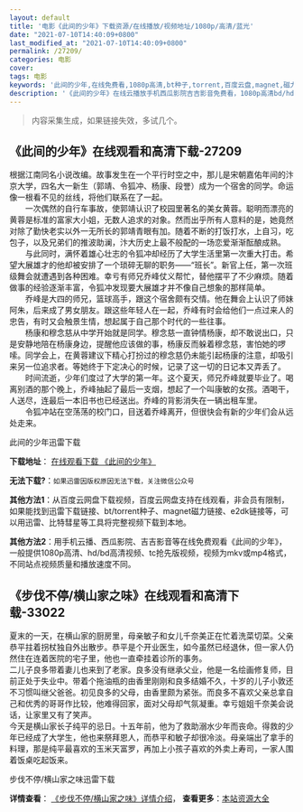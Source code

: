 ```yaml
---
layout: default
title: '电影《此间的少年》下载资源/在线播放/视频地址/1080p/高清/蓝光'
date: "2021-07-10T14:40:09+0800"
last_modified_at: "2021-07-10T14:40:09+0800"
permalink: /27209/
categories: 电影
cover:
tags: 电影
keywords: '此间的少年,在线免费看,1080p高清,bt种子,torrent,百度云盘,magnet,磁力链,迅雷下载资源'
description: '《此间的少年》在线云播放手机西瓜影院吉吉影音免费看，1080p高清bd/hd未删减完整版和tc抢先枪版，mkv/mp4格式，附带bt/torrent种子、magnet/磁力链、百度云盘、网盘资源迅雷下载链接'
---
```


>内容采集生成，如果链接失效，多试几个。


## 《此间的少年》在线观看和高清下载-27209

根据江南同名小说改编。故事发生在一个平行时空之中，那儿是宋朝嘉佑年间的汴京大学，四名大一新生（郭靖、令狐冲、杨康、段誉）成为一个宿舍的同学。命运像一根看不见的丝线，将他们联系在了一起。<br />　　一次偶然的自行车事故，使郭靖认识了校园里著名的美女黄蓉。聪明而漂亮的黄蓉是标准的富家大小姐，无数人追求的对象。然而出乎所有人意料的是，她竟然对除了勤快老实以外一无所长的郭靖青眼有加。随着不断的打饭打水，上自习，吃包子，以及兄弟们的推波助澜，汴大历史上最不般配的一场恋爱渐渐酝酿成熟。<br />　　与此同时，满怀着雄心壮志的令狐冲却经历了大学生活里第一次重大打击。希望大展雄才的他却被安排了一个琐碎无聊的职务——“班长”。新官上任，第一次班级舞会就遭遇到各种困难。幸亏有师兄乔峰仗义帮忙，替他摆平了不少麻烦。随着做事的经验逐渐丰富，令狐冲发现要大展雄才并不像自己想象的那样简单。<br />　　乔峰是大四的师兄，篮球高手，跟这个宿舍颇有交情。他在舞会上认识了师妹阿朱，后来成了男女朋友。跟这些年轻人在一起，乔峰有时会给他们一点过来人的忠告，有时又会触景生情，想起属于自己那个时代的一些往事。<br />　　杨康和穆念慈从中学开始就是同学。穆念慈一直钟情杨康，却不敢说出口，只是安静地陪在杨康身边，提醒他应该做的事，杨康反而躲着穆念慈，害怕她的啰嗦。同学会上，在黄蓉建议下精心打扮过的穆念慈仍未能引起杨康的注意，却吸引来另一位追求者。等她终于下定决心的时候，记录了这一切的日记本又弄丢了。<br />　　时间流逝，少年们度过了大学的第一年。这个夏天，师兄乔峰就要毕业了。喝离别酒的那个晚上，乔峰抽起了最后一支烟，想起了一个叫康敏的女孩。酒喝干，人送尽，连最后一本旧书也已经送出。乔峰的背影消失在一辆出租车里。<br />　　令狐冲站在空荡荡的校门口，目送着乔峰离开，但很快会有新的少年们会从远处走来。


此间的少年迅雷下载

**下载地址**： [在线观看下载 《此间的少年》](https://www.993dy.com//vod-detail-id-21135.html) 


**无法下载?**：`如果迅雷因版权原因无法下载，关注微信公众号 `

**其他方法1**：从百度云网盘下载视频，百度云网盘支持在线观看，非会员有限制，如果能找到迅雷下载链接、bt/torrent种子、magnet磁力链接、e2dk链接等，可以用迅雷、比特彗星等工具将完整视频下载到本地。

**其他方法2**：用手机云播、西瓜影院、吉吉影音等在线免费观看《此间的少年》，一般提供1080p高清、hd/bd高清视频、tc抢先版视频，视频为mkv或mp4格式，不同站点视频质量和播放速度不同。


## 《步伐不停/横山家之味》在线观看和高清下载-33022

夏末的一天，在横山家的厨房里，母亲敏子和女儿千奈美正在忙着洗菜切菜。父亲恭平拄着拐杖独自外出散步。恭平是个开业医生，如今虽然已经退休，但一家人仍然住在连着医院的宅子里，他也一直牵挂着诊所的事务。<br />二儿子良多带着妻儿也来到了老家。良多没有继承父业，他是一名绘画修复师，目前正处于失业中。带着个拖油瓶的由香里刚刚和良多结婚不久，十岁的儿子小敦还不习惯叫继父爸爸。初见良多的父母，由香里颇为紧张。而良多不喜欢父亲总拿自己和优秀的哥哥作比较，他难得回家，面对父母却气氛凝重。幸亏姐姐千奈美会说话，让家里又有了笑声。<br />今天是横山家长子纯平的忌日。十五年前，他为了救助溺水少年而丧命。得救的少年已经成了大学生，他也来祭拜恩人，而恭平和敏子却很冷淡。母亲端出了拿手的料理，那是纯平最喜欢的玉米天富罗，再加上小孩子喜欢的外卖上寿司，一家人围着饭桌吃起饭来。<br />


步伐不停/横山家之味迅雷下载

**详情查看**： [《步伐不停/横山家之味》详情介绍](/movie/33022/)， **查看更多**：[本站资源大全](/movie/t/all/)

